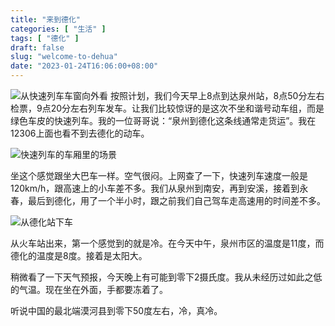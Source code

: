 ```yaml
---
title: "来到德化"
categories: [ "生活" ]
tags: [ "德化" ]
draft: false
slug: "welcome-to-dehua"
date: "2023-01-24T16:06:00+08:00"
---
```


![从快速列车车窗向外看][1]
按照计划，我们今天早上8点到达泉州站，8点50分左右检票，9点20分左右列车发车。让我们比较惊讶的是这次不坐和谐号动车组，而是绿色车皮的快速列车。我的一位哥哥说：“泉州到德化这条线通常走货运”。我在12306上面也看不到去德化的动车。

![快速列车的车厢里的场景][2]

坐这个感觉跟坐大巴车一样。空气很闷。上网查了一下，快速列车速度一般是120km/h，跟高速上的小车差不多。我们从泉州到南安，再到安溪，接着到永春，最后到德化，用了一个半小时，跟之前我们自己驾车走高速用的时间差不多。

![从德化站下车][3]

从火车站出来，第一个感觉到的就是冷。在今天中午，泉州市区的温度是11度，而德化的温度是8度。接着是太阳大。

稍微看了一下天气预报，今天晚上有可能到零下2摄氏度。我从未经历过如此之低的气温。现在坐在外面，手都要冻着了。

听说中国的最北端漠河县到零下50度左右，冷，真冷。

  [1]: https://www.xiaozonglin.cn/usr/uploads/2023/01/2746747970.jpg
  [2]: https://www.xiaozonglin.cn/usr/uploads/2023/01/2089146254.jpg
  [3]: https://www.xiaozonglin.cn/usr/uploads/2023/01/2073211388.jpg